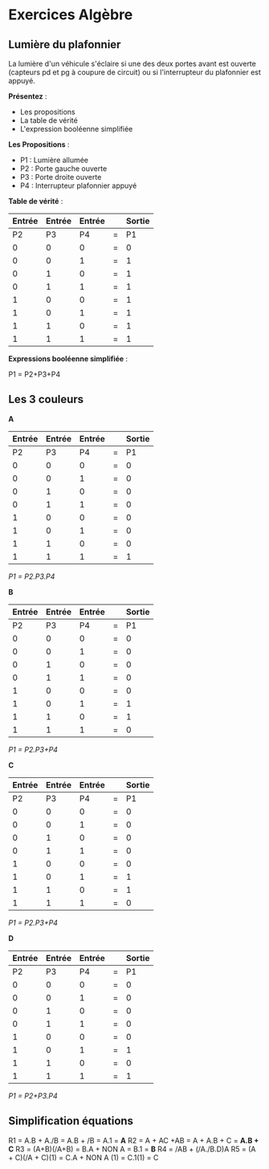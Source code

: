 # Exercices Algèbre


## Lumière du plafonnier

La lumière d'un véhicule s'éclaire si une des deux portes avant est ouverte (capteurs pd et pg à coupure de circuit) ou si l'interrupteur du plafonnier est appuyé.


**Présentez** :

-	Les propositions
-	La table de vérité
-	L'expression booléenne simplifiée


**Les Propositions** :

- P1 : Lumière allumée
- P2 : Porte gauche ouverte
- P3 : Porte droite ouverte
- P4 : Interrupteur plafonnier appuyé

**Table de vérité** :

| Entrée | Entrée | Entrée |  | Sortie |
| --- | --- | --- | --- | --- |
| P2 | P3 | P4 | = | P1 |
| 0 | 0 | 0 | = | 0 |
| 0 | 0 | 1 | = | 1 |
| 0 | 1 | 0 | = | 1 |
| 0 | 1 | 1 | = | 1 |
| 1 | 0 | 0 | = | 1 |
| 1 | 0 | 1 | = | 1 |
| 1 | 1 | 0 | = | 1 |
| 1 | 1 | 1 | = | 1 |


**Expressions booléenne simplifiée** :

P1 = P2+P3+P4


## Les 3 couleurs

**A**

| Entrée | Entrée | Entrée |  | Sortie |
| --- | --- | --- | --- | --- |
| P2 | P3 | P4 | = | P1 |
| 0 | 0 | 0 | = | 0 |
| 0 | 0 | 1 | = | 0 |
| 0 | 1 | 0 | = | 0 |
| 0 | 1 | 1 | = | 0 |
| 1 | 0 | 0 | = | 0 |
| 1 | 0 | 1 | = | 0 |
| 1 | 1 | 0 | = | 0 |
| 1 | 1 | 1 | = | 1 |

*P1 = P2.P3.P4*

**B**

| Entrée | Entrée | Entrée |  | Sortie |
| --- | --- | --- | --- | --- |
| P2 | P3 | P4 | = | P1 |
| 0 | 0 | 0 | = | 0 |
| 0 | 0 | 1 | = | 0 |
| 0 | 1 | 0 | = | 0 |
| 0 | 1 | 1 | = | 0 |
| 1 | 0 | 0 | = | 0 |
| 1 | 0 | 1 | = | 1 |
| 1 | 1 | 0 | = | 1 |
| 1 | 1 | 1 | = | 0 |

*P1 = P2.P3+P4*

**C**

| Entrée | Entrée | Entrée |  | Sortie |
| --- | --- | --- | --- | --- |
| P2 | P3 | P4 | = | P1 |
| 0 | 0 | 0 | = | 0 |
| 0 | 0 | 1 | = | 0 |
| 0 | 1 | 0 | = | 0 |
| 0 | 1 | 1 | = | 0 |
| 1 | 0 | 0 | = | 0 |
| 1 | 0 | 1 | = | 1 |
| 1 | 1 | 0 | = | 1 |
| 1 | 1 | 1 | = | 0 |

*P1 = P2.P3+P4*

**D**

| Entrée | Entrée | Entrée |  | Sortie |
| --- | --- | --- | --- | --- |
| P2 | P3 | P4 | = | P1 |
| 0 | 0 | 0 | = | 0 |
| 0 | 0 | 1 | = | 0 |
| 0 | 1 | 0 | = | 0 |
| 0 | 1 | 1 | = | 0 |
| 1 | 0 | 0 | = | 0 |
| 1 | 0 | 1 | = | 1 |
| 1 | 1 | 0 | = | 0 |
| 1 | 1 | 1 | = | 1 |

*P1 = P2+P3.P4*

## Simplification équations

R1 = A.B + A./B = A.B + /B = A.1 = **A**
R2 = A + AC +AB = A + A.B + C = **A.B + C**
R3 = (A+B)(/A+B) = B.A + NON A = B.1 = **B**
R4 = /AB + (/A./B.D)A
R5 = (A + C)(/A + C)(1) = C.A + NON A (1) = C.1(1) = C